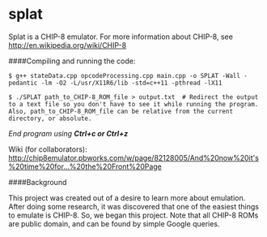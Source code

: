 splat
======

Splat is a CHIP-8 emulator.
For more information about CHIP-8, see http://en.wikipedia.org/wiki/CHIP-8

####Compiling and running the code:

`$ g++ stateData.cpp opcodeProcessing.cpp main.cpp -o SPLAT -Wall -pedantic -lm -O2 -L/usr/X11R6/lib -std=c++11 -pthread -lX11`

`$ ./SPLAT path_to_CHIP-8_ROM_file > output.txt  # Redirect the output to a text file so you don't have to see it while running the program. Also, path_to_CHIP-8_ROM_file can be relative from the current directory, or absolute.`

*End program using **Ctrl+c or Ctrl+z***

Wiki (for collaborators): http://chip8emulator.pbworks.com/w/page/82128005/And%20now%20it's%20time%20for…%20the%20Front%20Page

####Background

This project was created out of a desire to learn more about emulation. After doing some research, it was discovered that one of the easiest things to emulate is CHIP-8. So, we began this project. Note that all CHIP-8 ROMs are public domain, and can be found by simple Google queries.
